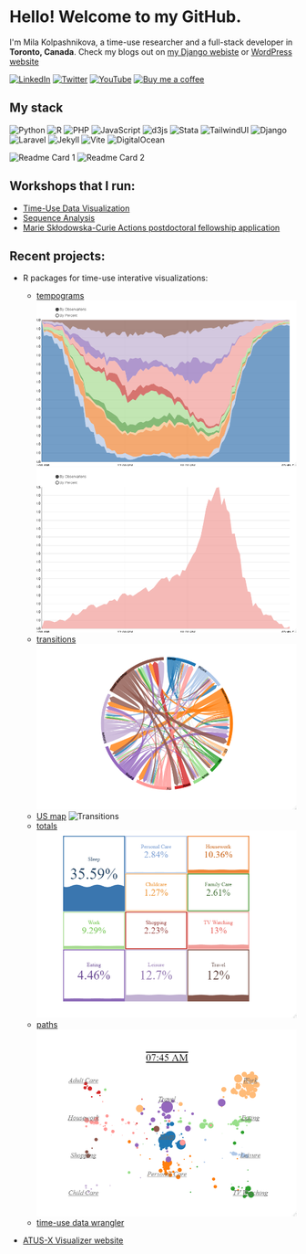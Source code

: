 <h1> Hello! Welcome to my GitHub.</h1>


I'm Mila Kolpashnikova, a time-use researcher and a full-stack developer in <b>Toronto, Canada</b>. Check my blogs out on [my Django webiste](https://kamilakolpashnikova.com/) or [WordPress website](https://blogs.ubc.ca/kamilakolpashnikova/)

<p>
<a href="https://www.linkedin.com/in/kamilakolpashnikova" target="_blank"><img alt="LinkedIn" src="https://img.shields.io/badge/linkedin-%230077B5.svg?&style=for-the-badge&logo=linkedin&logoColor=white" /></a> 
<a href="https://twitter.com/KKolpashnikova" target="_blank"><img alt="Twitter" src="https://img.shields.io/badge/twitter-%231DA1F2.svg?&style=for-the-badge&logo=twitter&logoColor=white" /></a>
<a href="https://www.youtube.com/channel/UC9nsqkvdhRgzXhYr1P4dSaA" target="_blank"><img alt="YouTube" src="https://img.shields.io/badge/YouTube-red.svg?&style=for-the-badge&logo=youtube&logoColor=white" /></a>
<a href="https://www.buymeacoffee.com/milakolp" target="_blank"><img alt="Buy me a coffee" src="https://img.shields.io/badge/BuyMeACoffee-success.svg?&style=for-the-badge&logo=buymeacoffee&logoColor=white" /></a>
</p>

## My stack
<p>  
    <img alt="Python" src="https://img.shields.io/badge/-Python-8DD6F9?style=flat-square&logo=Python&logoColor=white" /> 
    <img alt="R" src="https://img.shields.io/badge/-R-45b8d8?style=flat-square&logo=R&logoColor=white" />
    <img alt="PHP" src="https://img.shields.io/badge/-PHP-2088FF?style=flat-square&logo=PHP&logoColor=white" />
    <img alt="JavaScript" src="https://img.shields.io/badge/-JavaScript-1a73e8?style=flat-square&logo=javascript&logoColor=white" />
    <img alt="d3js" src="https://img.shields.io/badge/-D3.js-F9A03C?style=flat-square&logo=d3.js&logoColor=white" />
    <img alt="Stata" src="https://img.shields.io/badge/-Stata-46a2f1?style=flat-square&logo=Stata&logoColor=white" />
    <img alt="TailwindUI" src="https://img.shields.io/badge/-TailwindUI-311C87?style=flat-square&logo=tailwind&logoColor=white" />
    <img alt="Django" src="https://img.shields.io/badge/-Django-007ACC?style=flat-square&logo=django&logoColor=white" />
    <img alt="Laravel" src="https://img.shields.io/badge/-Laravel-5849BE?style=flat-square&logo=laravel&logoColor=white" />
    <img alt="Jekyll" src="https://img.shields.io/badge/-Jekyll-764ABC?style=flat-square&logo=jekyll&logoColor=white" />
    <img alt="Vite" src="https://img.shields.io/badge/-Vite-B7178C?style=flat-square&logo=vite&logoColor=white" />
    <img alt="DigitalOcean" src="https://img.shields.io/badge/-DigitalOcean-430098?style=flat-square&logo=digitalocean&logoColor=white" />
</p>

![Readme Card 1](https://github-readme-stats.vercel.app/api/top-langs/?username=Kolpashnikova&hide=Mathematica,html)
![Readme Card 2](https://github-readme-stats.vercel.app/api?username=Kolpashnikova&show_icons=true&theme=transparent)

## Workshops that I run:

- [Time-Use Data Visualization](https://github.com/Kolpashnikova/VisualizationWorkshopHandsOn)
- [Sequence Analysis](https://github.com/Kolpashnikova/Sequence_Analysis_Workshop)
- [Marie Skłodowska-Curie Actions postdoctoral fellowship application](https://youtu.be/mSDIbJ8dtSA)


## Recent projects: 

- R packages for time-use interative visualizations:
    - [tempograms](https://github.com/Kolpashnikova/package_R_tempogram)
    ![Tempogram](https://github.com/Kolpashnikova/package_R_tempogram/blob/main/examples/full%20tempogram.png)
    ![One activity](https://github.com/Kolpashnikova/package_R_tempogram/blob/main/examples/TV%20viewing.png)
    - [transitions](https://github.com/Kolpashnikova/package_R_transitions)
    ![Transitions](https://github.com/Kolpashnikova/package_R_transitions/blob/main/examples/transitions.png)
    - [US map](https://github.com/Kolpashnikova/package_R_usamap)
    ![Transitions](https://github.com/Kolpashnikova/package_R_usmap/blob/main/examples/usmap.png)
    - [totals](https://github.com/Kolpashnikova/package_R_totals)
    ![Transitions](https://github.com/Kolpashnikova/package_R_totals/blob/main/examples/totals.png)
    - [paths](https://github.com/Kolpashnikova/package_R_path)
    ![Transitions](https://github.com/Kolpashnikova/package_R_path/blob/main/examples/path.png)
    - [time-use data wrangler](https://github.com/Kolpashnikova/package_R_timeuse)

- [ATUS-X Visualizer website](https://data-science-for-social-scientists.github.io/)
